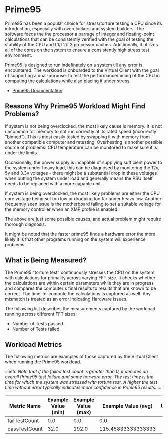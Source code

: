 # Prime95
Prime95 has been a popular choice for stress/torture testing a CPU since its introduction, especially with overclockers 
and system builders. The software feeds the the processor a barrage of integer and floating-point calculations that can be
consistently verified with the goal of testing the stability of the CPU and L1/L2/L3 processor caches. Additionally, it utilizes all of the cores
on the system to ensure a consistently high stress test environment.

Prime95 is designed to run indefinately on a system till any error is encountered. The workload is onboarded to the Virtual Client with the goal
of supporting a dual-purpose: to test the performance/timing of the CPU in computing the calculations while also placing it under stress.

* [Prime95 Documentation](https://www.mersenne.org/download/)

## Reasons Why Prime95 Workload Might Find Problems?
If system is not being overclocked, the most likely cause is memory. It is not uncommon
for memory to not run correctly at its rated speed (incorrectly "binned").  This is
most easily tested by swapping it with memory from another compatible computer and
retesting. Overheating is another possible source of problems. CPU temperature can be
monitored to make sure it is under the limits.

Occasionally, the power supply is incapable of supplying sufficient power to the
system under heavy load, this can be diagnosed by monitoring the 12v, 5v and
3.3v voltages - there might be a substantial drop in these voltages when
putting the system under load and generally means the PSU itself needs to be replaced
with a more capable unit.

If system is being overclocked, the most likely problems are either the CPU core
voltage being set too low or drooping too far under heavy low. Another frequently seen
issue is the motherboard failing to set a suitable voltage for the memory controller
when an XMP profile is enabled.

The above are just some possible causes, and actual problem might require thorough diagnosis.

It might be noted that the faster prime95 finds a hardware error the more likely it is
that other programs running on the system will experience problems.

## What is Being Measured?
The Prime95 "torture test" continuously stresses the CPU on the system with calculations for primality across varying FFT size. It checks whether 
the calculations are within certain parameters while they are in progress and compares the computer's final results to results that are known to be 
correct. The time-to-compute the calculations is captured as well. Any mismatch is treated as an error indicating Hardware issues.

The following list describes the measurements captured by the workload running across different FFT sizes:

* Number of Tests passed.
* Number of Tests failed.

## Workload Metrics
The following metrics are examples of those captured by the Virtual Client when running the Prime95 workload.

:::info
*Note that if the failed test count is greater than 0, it denotes an overall Prime95 test failure and some harware error. The test time is the time 
for which the system was stressed with torture test. A higher the test time without error typically indicates more confidence in Prime95 results.*
:::

| Metric Name  | Example Value (min) | Example Value (max) | Example Value (avg) | Unit |
|--------------|---------------------|---------------------|---------------------|------|
| failTestCount | 0.0 | 0.0 | 0.0 |  |
| passTestCount | 32.0 | 192.0 | 115.45833333333333 |  |